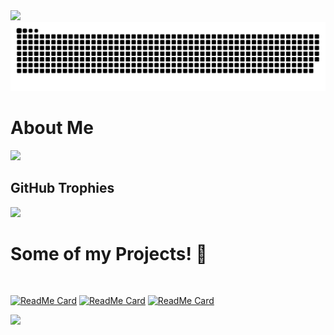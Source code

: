 
<!--horizontal divider(gradiant)-->
<img src="https://user-images.githubusercontent.com/73097560/115834477-dbab4500-a447-11eb-908a-139a6edaec5c.gif">

  <img src="https://github.com/1999AZZAR/1999AZZAR/blob/readme/resources/img/grid-snake.svg" alt="snake">

# About Me
![](https://github-stats-alpha.vercel.app/api?username=Rivalakmalll&cc=000&tc=fff&ic=fff&bc=000)

## GitHub Trophies
![](https://github-profile-trophy.vercel.app/?username=Rivalakmalll&theme=discord&no-frame=false&no-bg=true&margin-w=4)


<h1>Some of my Projects! 🎨</h1>
<Br>
  
[![ReadMe Card](https://github-readme-stats.vercel.app/api/pin/?username=Rivalakmalll&repo=Happy-Birthday-Card-main)](https://github.com/Rivalakmalll/Happy-Birthday-Card-main)
[![ReadMe Card](https://github-readme-stats.vercel.app/api/pin/?username=Rivalakmalll&repo=Music-Player)](https://github.com/Rivalakmalll/Music-Player)
[![ReadMe Card](https://github-readme-stats.vercel.app/api/pin/?username=Rivalakmalll&repo=Vue-Websites)](https://github.com/Rivalakmalll/Vue-Websites)



<!--horizontal divider(gradiant)-->
<img src="https://user-images.githubusercontent.com/73097560/115834477-dbab4500-a447-11eb-908a-139a6edaec5c.gif">
